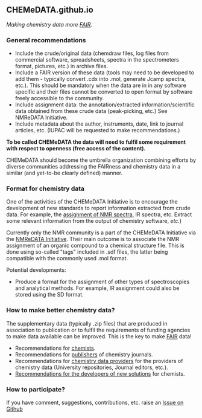 ## CHEMeDATA.github.io

<!--- <h3 style="background-color:DodgerBlue;">This website is under construction</h3> ---> 

*Making chemistry data more [FAIR](https://www.go-fair.org/fair-principles/).*
### General recommendations

- Include the crude/original data (chemdraw files, log files from commercial software, spreadsheets, spectra in the spectrometers format, pictures, etc.) in archive files.
- Include a FAIR version of these data (tools may need to be developed to add them - typically convert .cdx into .mol, generate Jcamp spectra, etc.). This should be mandatory when the data are in in any software specific and their files cannot be converted to open format by software freely accessible to the community.
- Include assignment data: the annotation/extracted information/scientific data obtained from these crude data (peak-picking, etc.) See NMReDATA Initiative.
- Include metadata about the author, instruments, date, link to journal articles, etc. (IUPAC will be requested to make recommendations.)

**To be called CHEMeDATA the data will need to fulfil some requirement with respect to openness (free access of the content).**

CHEMeDATA should become the umbrella organization combining efforts by diverse communities addressing the FAIRness and chemistry data in a similar (and yet-to-be clearly defined) manner. 

### Format for chemistry data

One of the activities of the CHEMeDATA Initiative is to encourage the development of new standards to report information extracted from crude data. For example, the [assignment of NMR spectra](https://nmredata.org/), IR spectra, etc. Extract some relevant information from the output of chemistry software, *etc.*)

Currently only the NMR community is a part of the CHEMeDATA Initiative via the [NMReDATA Initiative](https://nmredata.org/). Their main outcome is to associate the NMR assignment of an organic compound to a chemical structure file. This is done using so-called "tags" included in .sdf files, the latter being  compatible with the commonly used .mol format.

Potential developments:
- Produce a format for the assignment of other types of spectroscopies and analytical methods. For example, IR assignment could also be stored using the SD format. 


### How to make better chemistry data?

The supplementary data (typically .zip files) that are produced in association to publication or to fulfil the requirements of funding agencies to make data available can be improved. This is the key to make [FAIR](https://www.go-fair.org/fair-principles/) data!

- Recommendations for [chemists](chemists.md).
- Recommendations for [publishers](publisher.md) of chemistry journals.
- Recommendations for [chemistry data providers](data_provider.md) for the providers of chemistry data (University repositories, Journal editors, etc.).
- [Recommendations for the developers of new solutions](developer.md) for chemists.

<!---
[t](test_html_javascritp.html) 
---> 
### How to participate?
If you have comment, suggestions, contributions, etc. raise an [Issue on Github](https://github.com/CHEMeDATA/CHEMeDATA.github.io/issues)

